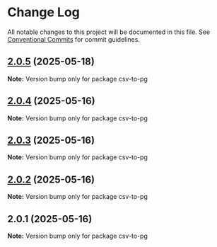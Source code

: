# Change Log

All notable changes to this project will be documented in this file.
See [Conventional Commits](https://conventionalcommits.org) for commit guidelines.

## [2.0.5](https://github.com/launchql/launchql/compare/csv-to-pg@2.0.4...csv-to-pg@2.0.5) (2025-05-18)

**Note:** Version bump only for package csv-to-pg





## [2.0.4](https://github.com/launchql/launchql/compare/csv-to-pg@2.0.3...csv-to-pg@2.0.4) (2025-05-16)

**Note:** Version bump only for package csv-to-pg





## [2.0.3](https://github.com/launchql/launchql/compare/csv-to-pg@2.0.2...csv-to-pg@2.0.3) (2025-05-16)

**Note:** Version bump only for package csv-to-pg





## [2.0.2](https://github.com/launchql/launchql/compare/csv-to-pg@2.0.1...csv-to-pg@2.0.2) (2025-05-16)

**Note:** Version bump only for package csv-to-pg





## 2.0.1 (2025-05-16)

**Note:** Version bump only for package csv-to-pg
